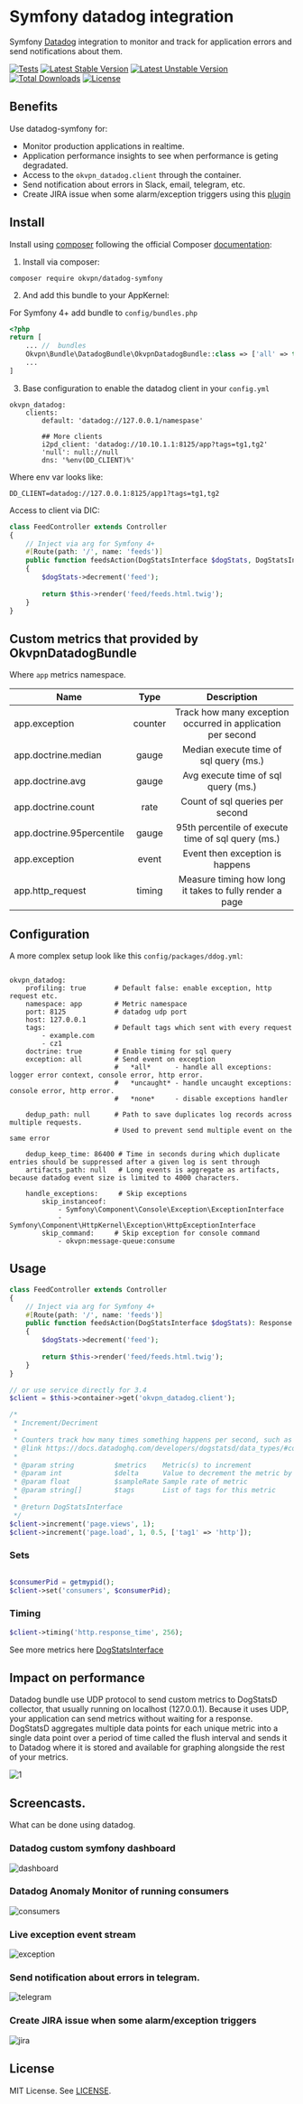 # Symfony datadog integration

Symfony [Datadog][1] integration to monitor and track for application errors and send notifications about them.

[![Tests](https://github.com/okvpn/datadog-symfony/actions/workflows/tests.yml/badge.svg)](https://github.com/okvpn/datadog-symfony/actions/workflows/tests.yml) [![Latest Stable Version](https://poser.pugx.org/okvpn/datadog-symfony/v/stable)](https://packagist.org/packages/okvpn/datadog-symfony) [![Latest Unstable Version](https://poser.pugx.org/okvpn/datadog-symfony/v/unstable)](https://packagist.org/packages/okvpn/datadog-symfony) [![Total Downloads](https://poser.pugx.org/okvpn/datadog-symfony/downloads)](https://packagist.org/packages/okvpn/datadog-symfony) [![License](https://poser.pugx.org/okvpn/datadog-symfony/license)](https://packagist.org/packages/okvpn/datadog-symfony)

## Benefits

Use datadog-symfony for:

* Monitor production applications in realtime.
* Application performance insights to see when performance is geting degradated.
* Access to the `okvpn_datadog.client` through the container.
* Send notification about errors in Slack, email, telegram, etc.
* Create JIRA issue when some alarm/exception triggers using this [plugin][4]

## Install
Install using [composer][2] following the official Composer [documentation][3]: 

1. Install via composer:
```
composer require okvpn/datadog-symfony
```

2. And add this bundle to your AppKernel:

For Symfony 4+ add bundle to `config/bundles.php`

```php
<?php
return [
    ... //  bundles
    Okvpn\Bundle\DatadogBundle\OkvpnDatadogBundle::class => ['all' => true], 
    ...
]
```

3. Base configuration to enable the datadog client in your `config.yml`

```
okvpn_datadog:
    clients:
        default: 'datadog://127.0.0.1/namespase'
        
        ## More clients
        i2pd_client: 'datadog://10.10.1.1:8125/app?tags=tg1,tg2'
        'null': null://null
        dns: '%env(DD_CLIENT)%'
```

Where env var looks like:
```
DD_CLIENT=datadog://127.0.0.1:8125/app1?tags=tg1,tg2
```

Access to client via DIC:

```php
class FeedController extends Controller
{
    // Inject via arg for Symfony 4+
    #[Route(path: '/', name: 'feeds')]
    public function feedsAction(DogStatsInterface $dogStats, DogStatsInterface $i2pdClient): Response
    {
        $dogStats->decrement('feed');
        
        return $this->render('feed/feeds.html.twig');
    }
}
```

## Custom metrics that provided by OkvpnDatadogBundle

Where `app` metrics namespace.

|    Name                       |    Type      |                         Description                                        |
|-------------------------------|:------------:|:--------------------------------------------------------------------------:|
| app.exception                 | counter      | Track how many exception occurred in application per second                |
| app.doctrine.median           | gauge        | Median execute time of sql query (ms.)                                     |
| app.doctrine.avg              | gauge        | Avg execute time of sql query (ms.)                                        |
| app.doctrine.count            | rate         | Count of sql queries per second                                            |
| app.doctrine.95percentile     | gauge        | 95th percentile of execute time of sql query (ms.)                         |
| app.exception                 | event        | Event then exception is happens                                            |
| app.http_request              | timing       | Measure timing how long it takes to fully render a page                    |

## Configuration

A more complex setup look like this  `config/packages/ddog.yml`:

```

okvpn_datadog:
    profiling: true       # Default false: enable exception, http request etc.
    namespace: app        # Metric namespace
    port: 8125            # datadog udp port
    host: 127.0.0.1
    tags:                 # Default tags which sent with every request
        - example.com
        - cz1
    doctrine: true        # Enable timing for sql query
    exception: all        # Send event on exception
                          #   *all*      - handle all exceptions: logger error context, console error, http error.
                          #   *uncaught* - handle uncaught exceptions: console error, http error.
                          #   *none*     - disable exceptions handler
                          
    dedup_path: null      # Path to save duplicates log records across multiple requests. 
                          # Used to prevent send multiple event on the same error
    
    dedup_keep_time: 86400 # Time in seconds during which duplicate entries should be suppressed after a given log is sent through
    artifacts_path: null   # Long events is aggregate as artifacts, because datadog event size is limited to 4000 characters.
    
    handle_exceptions:     # Skip exceptions
        skip_instanceof:
            - Symfony\Component\Console\Exception\ExceptionInterface
            - Symfony\Component\HttpKernel\Exception\HttpExceptionInterface
        skip_command:     # Skip exception for console command
            - okvpn:message-queue:consume
```

## Usage

```php
class FeedController extends Controller
{
    // Inject via arg for Symfony 4+
    #[Route(path: '/', name: 'feeds')]
    public function feedsAction(DogStatsInterface $dogStats): Response
    {
        $dogStats->decrement('feed');
        
        return $this->render('feed/feeds.html.twig');
    }
}

// or use service directly for 3.4
$client = $this->container->get('okvpn_datadog.client');

/*
 * Increment/Decriment
 * 
 * Counters track how many times something happens per second, such as page views.
 * @link https://docs.datadoghq.com/developers/dogstatsd/data_types/#counters
 *
 * @param string          $metrics    Metric(s) to increment
 * @param int             $delta      Value to decrement the metric by
 * @param float           $sampleRate Sample rate of metric
 * @param string[]        $tags       List of tags for this metric
 *
 * @return DogStatsInterface
 */
$client->increment('page.views', 1);
$client->increment('page.load', 1, 0.5, ['tag1' => 'http']);
```

### Sets

```php

$consumerPid = getmypid();
$client->set('consumers', $consumerPid);
```

### Timing 

```php
$client->timing('http.response_time', 256);
```

See more metrics here [DogStatsInterface](src/Client/DogStatsInterface.php) 

## Impact on performance 

Datadog bundle use UDP protocol to send custom metrics to DogStatsD collector, that usually running on localhost (127.0.0.1).
Because it uses UDP, your application can send metrics without waiting for a response. DogStatsD aggregates multiple data
points for each unique metric into a single data point over a period of time called the flush interval and sends it to Datadog where 
it is stored and available for graphing alongside the rest of your metrics.

![1](src/Resources/docs/1.png)

## Screencasts.

What can be done using datadog.

### Datadog custom symfony dashboard

![dashboard](src/Resources/docs/dashboard.png)

### Datadog Anomaly Monitor of running consumers

![consumers](src/Resources/docs/consumers.png)

### Live exception event stream

![exception](src/Resources/docs/exception.png)

### Send notification about errors in telegram.

![telegram](src/Resources/docs/telegram.png)

### Create JIRA issue when some alarm/exception triggers

![jira](src/Resources/docs/jira.png)

License
-------
MIT License. See [LICENSE](LICENSE).

[1]:    https://docs.datadoghq.com/getting_started/
[2]:    https://getcomposer.org/
[3]:    https://getcomposer.org/download/
[4]:    https://www.datadoghq.com/blog/jira-issue-tracking/

